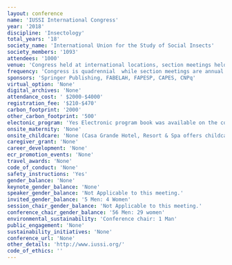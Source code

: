 ```yaml
---
layout: conference 
name: 'IUSSI International Congress'
year: '2018'
discipline: 'Insectology'
total_years: '18'
society_name: 'International Union for the Study of Social Insects'
society_members: '1093'
attendees: '1000'
venue: 'Congress held at international locations, section meetings held locally, Guarujá, Brazil'
frequency: 'Congress is quadrennial  while section meetings are annual'
sponsors: 'Springer Publishing, FABELAH, FAPESP, CAPES, CNPq'
virtual_option: 'None'
digital_archives: 'None'
attendance_cost: ' $2000-$4000'
registration_fee: '$210-$470'
carbon_footprint: '2000'
other_carbon_footprint: '500'
electonic_program: 'Yes Electronic program book was available on the conference website.'
onsite_maternity: 'None'
onsite_childcare: 'None (Casa Grande Hotel, Resort & Spa offers childcare facilities for congress participants who stay at the hotel.)'
caregiver_grant: 'None'
career_development: 'None'
ecr_promotion_events: 'None'
travel_awards: 'None'
code_of_conduct: 'None'
safety_instructions: 'Yes'
gender_balance: 'None'
keynote_gender_balance: 'None'
speaker_gender_balance: 'Not Applicable to this meeting.'
invited_gender_balance: '5 Men: 4 Women'
session_chair_gender_balance: 'Not Applicable to this meeting.'
conference_chair_gender_balance: '56 Men: 29 women'
environmental_sustainability: 'Conference chair: 1 Man'
public_engagement: 'None'
sustainability_initiatives: 'None'
conference_url: 'None'
other_details: 'http://www.iussi.org/'
code_of_ethics: ''
---
```

